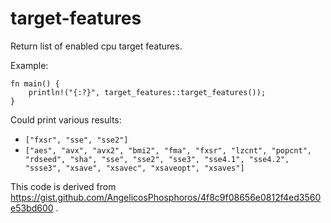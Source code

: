 # target-features

Return list of enabled cpu target features.

Example:

```
fn main() {
    println!("{:?}", target_features::target_features());
}
```

Could print various results:

- `["fxsr", "sse", "sse2"]`
- `["aes", "avx", "avx2", "bmi2", "fma", "fxsr", "lzcnt", "popcnt", "rdseed", "sha", "sse", "sse2", "sse3", "sse4.1", "sse4.2", "ssse3", "xsave", "xsavec", "xsaveopt", "xsaves"]`

This code is derived from
https://gist.github.com/AngelicosPhosphoros/4f8c9f08656e0812f4ed3560e53bd600 .
